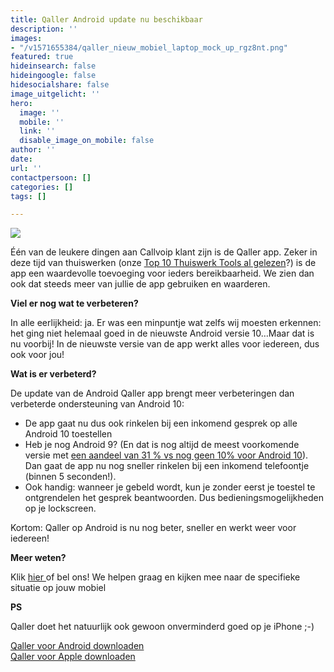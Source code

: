 ```yaml
---
title: Qaller Android update nu beschikbaar
description: ''
images:
- "/v1571655384/qaller_nieuw_mobiel_laptop_mock_up_rgz8nt.png"
featured: true
hideinsearch: false
hideingoogle: false
hidesocialshare: false
image_uitgelicht: ''
hero:
  image: ''
  mobile: ''
  link: ''
  disable_image_on_mobile: false
author: ''
date: 
url: ''
contactpersoon: []
categories: []
tags: []

---
```

![](https://res.cloudinary.com/callvoip/image/upload/v1571655384/qaller_nieuw_mobiel_laptop_mock_up_rgz8nt.png)

Één van de leukere dingen aan Callvoip klant zijn is de Qaller app. Zeker in deze tijd van thuiswerken (onze [Top 10 Thuiswerk Tools al gelezen](https://www.callvoip.nl/nieuws/top-10-thuiswerk-tools-voor-zorgeloos-thuiswerken/)?) is de app een waardevolle toevoeging voor ieders bereikbaarheid. We zien dan ook dat steeds meer van jullie de app gebruiken en waarderen.

**Viel er nog wat te verbeteren?**

In alle eerlijkheid: ja. Er was een minpuntje wat zelfs wij moesten erkennen: het ging niet helemaal goed in de nieuwste Android versie 10…Maar dat is nu voorbij! In de nieuwste versie van de app werkt alles voor iedereen, dus ook voor jou!

**Wat is er verbeterd?**

De update van de Android Qaller app brengt meer verbeteringen dan verbeterde ondersteuning van Android 10:

* De app gaat nu dus ook rinkelen bij een inkomend gesprek op alle Android 10 toestellen
* Heb je nog Android 9? (En dat is nog altijd de meest voorkomende versie met [een aandeel van 31 % vs nog geen 10% voor Android 10](https://www.droidapp.nl/nieuws/android-distributiecijfers-april-2020/)). Dan gaat de app nu nog sneller rinkelen bij een inkomend telefoontje (binnen 5 seconden!).
* Ook handig: wanneer je gebeld wordt, kun je zonder eerst je toestel te ontgrendelen het gesprek beantwoorden. Dus bedieningsmogelijkheden op je lockscreen.

Kortom: Qaller op Android is nu nog beter, sneller en werkt weer voor iedereen!

**Meer weten?**

Klik [hier ](https://www.callvoip.nl/telefonie/qaller/)of bel ons! We helpen graag en kijken mee naar de specifieke situatie op jouw mobiel

**PS**

Qaller doet het natuurlijk ook gewoon onverminderd goed op je iPhone ;-)

<a href="https://play.google.com/store/apps/details?id=com.digifoon.qaller&hl=nl" target="_blank" rel="noopener noreferrer">Qaller voor Android downloaden</a><br>
<a href="https://itunes.apple.com/nl/app/qaller/id1140548146?mt=8" target="_blank" rel="noopener noreferrer">Qaller voor Apple downloaden</a>